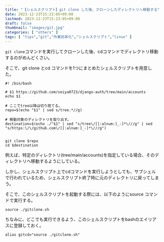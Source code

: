 ```yaml
---
title: "【シェルスクリプト】git clone した後、クローンしたディレクトリへ移動する"
date: 2023-12-23T15:23:05+09:00
lastmod: 2023-12-23T15:23:05+09:00
draft: false
thumbnail: "images/git.jpg"
categories: [ "others" ]
tags: [ "tips","git","作業効率化","シェルスクリプト","linux" ]
---
```


`git clone`コマンドを実行してクローンした後、cdコマンドでディレクトリ移動するのがめんどくさい。

そこで、git clone とcd コマンドを1つにまとめたシェルスクリプトを用意した。

```
#! /bin/bash

# $1 https://github.com/seiya0723/django-auth/tree/main/accounts
echo $1

# ここでtree以降は切り捨てる。
repo=$(echo "$1" | sed s/tree.*//g)

# 移動対象のディレクトリを取り出す。
destination=$(echo ./"$1" | sed "s/tree\/[[:alnum:]_-]*\///g" | sed "s/https:\/\/github.com\/[[:alnum:]_-]*\///g")


git clone $repo
cd $destination

```


例えば、特定のディレクトリ(tree/main/accounts)を指定している場合、そのディレクトリへ移動するようにしている。

しかし、シェルスクリプト上でcdコマンドを実行しようとしても、サブシェルで行われているため、シェルスクリプト終了時に元のディレクトリに戻ってしまう。

そこで、このシェルスクリプトを起動する際には、以下のようにsource コマンドで実行する。

```
source ./gitclone.sh
```

ちなみに、どこでも実行できるよう、このシェルスクリプトをbashのエイリアスに登録しておく。

```
alias gitcd="source ./gitclone.sh"
```


